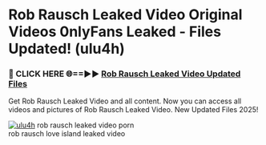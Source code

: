 # Rob Rausch Leaked Video Original Videos 0nlyFans Leaked - Files Updated! (ulu4h)

<h3>🔴 CLICK HERE 🌐==►► <a href="https://tinyurl.com/4seja8ks" rel="nofollow">Rob Rausch Leaked Video Updated Files</a></h3>

Get Rob Rausch Leaked Video and all content. Now you can access all videos and pictures of Rob Rausch Leaked Video. New Updated Files 2025!

[![ulu4h](https://i.imgur.com/EWjZXRe.gif)](https://tinyurl.com/4seja8ks)
rob rausch leaked video porn<br>
rob rausch love island leaked video